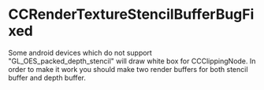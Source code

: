 # CCRenderTextureStencilBufferBugFixed
Some android devices which do not support "GL_OES_packed_depth_stencil" will draw white box for CCClippingNode. In order to make it work you should make two render buffers for  both stencil buffer and depth buffer. 
